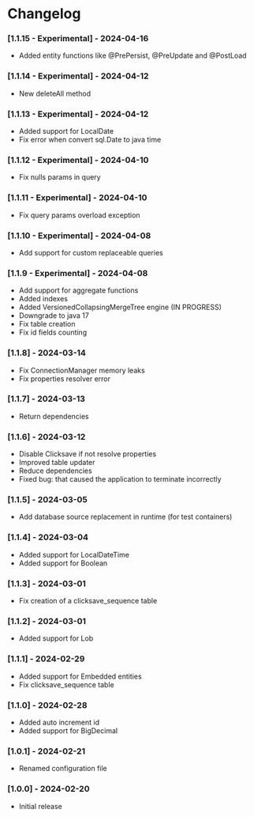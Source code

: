 # Changelog

### [1.1.15 - Experimental] - 2024-04-16
- Added entity functions like @PrePersist, @PreUpdate and @PostLoad

### [1.1.14 - Experimental] - 2024-04-12
- New deleteAll method

### [1.1.13 - Experimental] - 2024-04-12
- Added support for LocalDate
- Fix error when convert sql.Date to java time

### [1.1.12 - Experimental] - 2024-04-10
- Fix nulls params in query

### [1.1.11 - Experimental] - 2024-04-10
- Fix query params overload exception

### [1.1.10 - Experimental] - 2024-04-08
- Add support for custom replaceable queries

### [1.1.9 - Experimental] - 2024-04-08
- Add support for aggregate functions
- Added indexes
- Added VersionedCollapsingMergeTree engine (IN PROGRESS)
- Downgrade to java 17
- Fix table creation
- Fix id fields counting

### [1.1.8] - 2024-03-14
- Fix ConnectionManager memory leaks
- Fix properties resolver error

### [1.1.7] - 2024-03-13
- Return dependencies

### [1.1.6] - 2024-03-12
- Disable Clicksave if not resolve properties
- Improved table updater
- Reduce dependencies
- Fixed bug: that caused the application to terminate incorrectly

### [1.1.5] - 2024-03-05
- Add database source replacement in runtime (for test containers)

### [1.1.4] - 2024-03-04
- Added support for LocalDateTime
- Added support for Boolean

### [1.1.3] - 2024-03-01
- Fix creation of a clicksave_sequence table

### [1.1.2] - 2024-03-01
- Added support for Lob

### [1.1.1] - 2024-02-29
- Added support for Embedded entities
- Fix clicksave_sequence table

### [1.1.0] - 2024-02-28
- Added auto increment id
- Added support for BigDecimal

### [1.0.1] - 2024-02-21
- Renamed configuration file

### [1.0.0] - 2024-02-20
- Initial release